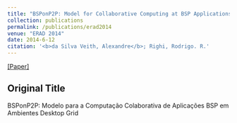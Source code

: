```yaml
---
title: "BSPonP2P: Model for Collaborative Computing at BSP Applications in P2P Desktop Grid"
collection: publications
permalink: /publications/erad2014
venue: "ERAD 2014"
date: 2014-6-12
citation: '<b>da Silva Veith, Alexandre</b>; Righi, Rodrigo. R.'
---
```

[[Paper]](http://www.lbd.dcc.ufmg.br/colecoes/erad-rs/2014/0013.pdf)

## Original Title
BSPonP2P: Modelo para a Computação Colaborativa de Aplicações BSP em Ambientes Desktop Grid

